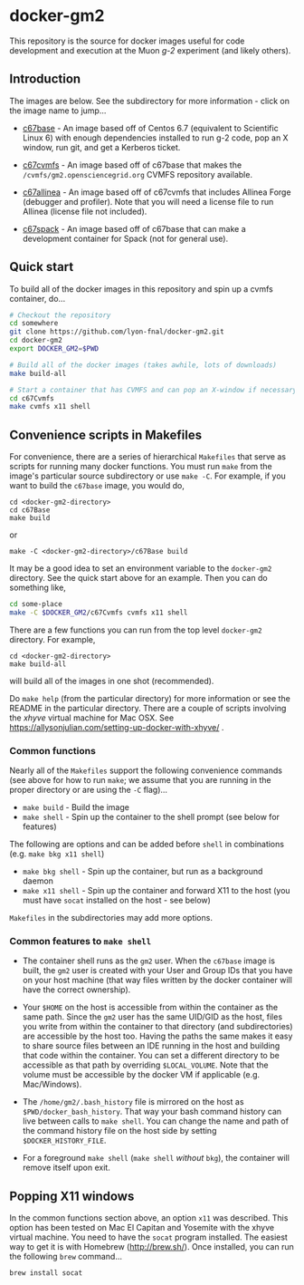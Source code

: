 # docker-gm2

This repository is the source for docker images useful for code development and execution at the Muon *g-2* experiment (and likely others).

## Introduction

The images are below. See the subdirectory for more information - click on the image name to jump...

- [c67base](c67Base/README.md) - An image based off of Centos 6.7 (equivalent to Scientific Linux 6) with enough dependencies installed to run g-2 code, pop an X window, run git, and get a Kerberos ticket.

- [c67cvmfs](c67Cvmfs/README.md) - An image based off of c67base that makes the `/cvmfs/gm2.opensciencegrid.org` CVMFS repository available.

- [c67allinea](c67Allinea/README.md) - An image based off of c67cvmfs that includes Allinea Forge (debugger and profiler). Note that you will need a license file to run Allinea (license file not included).

- [c67spack](c67Spack/README.md) - An image based off of c67base that can make a development container for Spack (not for general use).

## Quick start

To build all of the docker images in this repository and spin
up a cvmfs container, do...
```bash
# Checkout the repository
cd somewhere
git clone https://github.com/lyon-fnal/docker-gm2.git
cd docker-gm2
export DOCKER_GM2=$PWD

# Build all of the docker images (takes awhile, lots of downloads)
make build-all

# Start a container that has CVMFS and can pop an X-window if necessary
cd c67Cvmfs
make cvmfs x11 shell
```

## Convenience scripts in Makefiles

For convenience, there are a series of hierarchical `Makefiles` that serve as scripts for running many docker functions. You must run `make` from the image's particular source subdirectory or use `make -C`. For example, if you want to build the `c67base` image, you would do,

```
cd <docker-gm2-directory>
cd c67Base
make build
```
or
```
make -C <docker-gm2-directory>/c67Base build
```

It may be a good idea to set an environment variable to the `docker-gm2` directory. See the quick start above for an example. Then you can do something like,
```bash
cd some-place
make -C $DOCKER_GM2/c67Cvmfs cvmfs x11 shell
```

There are a few functions you can run from the top level `docker-gm2` directory. For example,
```
cd <docker-gm2-directory>
make build-all
```
will build all of the images in one shot (recommended).

Do `make help` (from the particular directory) for more information or see the README in the particular directory. There are a couple of scripts involving the *xhyve* virtual machine for Mac OSX. See https://allysonjulian.com/setting-up-docker-with-xhyve/ .

### Common functions

Nearly all of the `Makefiles` support the following convenience commands (see above for how to run `make`; we assume that you are running in the proper directory or are using the `-C` flag)...

- `make build` - Build the image
- `make shell` - Spin up the container to the shell prompt (see below for features)

The following are options and can be added before `shell` in combinations (e.g. `make bkg x11 shell`)

- `make bkg shell` - Spin up the container, but run as a background daemon
- `make x11 shell` - Spin up the container and forward X11 to the host (you must have `socat` installed on the host - see below)

`Makefiles` in the subdirectories may add more options.

### Common features to `make shell`

- The container shell runs as the `gm2` user. When the `c67base` image is built, the `gm2` user is created with
your User and Group IDs that you have on your host machine (that way files written by the docker container
will have the correct ownership).

- Your `$HOME` on the host is accessible from within the container as the same path. Since the `gm2` user has the same UID/GID as the host, files you write from within the container to that directory (and subdirectories) are accessible by the host too. Having the paths the same makes it easy to share source files between an IDE running in the host and building that code within the container. You can set a different directory to be accessible as that path by overriding `$LOCAL_VOLUME`. Note that the volume must be accessible by the docker VM if applicable (e.g. Mac/Windows).

- The `/home/gm2/.bash_history` file is mirrored on the host as `$PWD/docker_bash_history`. That way your bash command history can live between calls to `make shell`. You can change the name and path of the command history file on the host side by setting `$DOCKER_HISTORY_FILE`.

- For a foreground `make shell` (`make shell` *without* `bkg`), the container will remove itself upon exit.


## Popping X11 windows

In the common functions section above, an option `x11` was described. This option has been tested on Mac El Capitan and Yosemite with the xhyve virtual machine. You need to have the `socat` program installed. The easiest way to get it is with Homebrew (http://brew.sh/). Once installed, you can run the following `brew` command...

```
brew install socat
```
